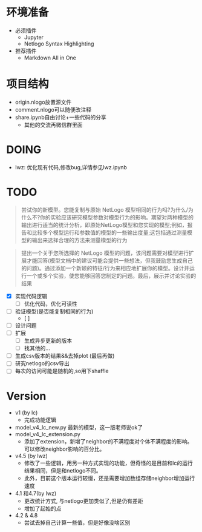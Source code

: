 # 环境准备
- 必须插件
  - Jupyter
  - Netlogo Syntax Highlighting
- 推荐插件
  - Markdown All in One 

# 项目结构
- origin.nlogo放置源文件
- comment.nlogo可以随便改注释
- share.ipynb自由讨论+一些代码的分享
  - 其他的交流再微信群里面

# DOING
- lwz: 优化现有代码,修改bug,详情参见lwz.ipynb

# TODO

> 尝试你的新模型。您能复制与原始 NetLogo 模型相同的行为吗?为什么/为什么不?你的实验应该研究模型参数对模型行为的影响。期望对两种模型的输出进行适当的统计分析，即原始NetLogo模型和您实现的模型;例如，报告和比较多个模型运行和参数值的模型的一些输出度量;这包括通过测量模型的输出来选择合理的方法来测量模型的行为

> 提出一个关于您所选择的 NetLogo 模型的问题，该问题需要对模型进行扩展才能回答(模型文档中的建议可能会提供一些想法，但我鼓励您生成自己的问题)。通过添加一个新颖的特征/行为来相应地扩展你的模型。设计并运行一个或多个实验，使您能够回答您制定的问题。最后，展示并讨论实验的结果

- [x] 实现代码逻辑
  - [ ] 优化代码，优化可读性 
- [ ] 验证模型(是否能复制相同的行为)
  - [ ] 
- [ ] 设计问题
- [ ] 扩展
  - [ ] 生成异步更新的版本
  - [ ] 找其他的...
- [ ] 生成csv版本的结果&&去掉plot (最后再做)
- [ ] 研究netlogo的csv导出
- [ ] 每次的访问可能是随机的,so用下shaffle

# Version
- v1 (by lc)
  - 完成功能逻辑
- model_v4_lc_new.py 最新的模型，这一版老师说ok了
- model_v4_lc_extension.py
  - 添加了extension，新增了neighbor的不满程度对个体不满程度的影响。可以修改neighbor影响的百分比。
- v4.5 (by lwz)
  - 修改了一些逻辑，用另一种方式实现的功能，但奇怪的是目前和lc的运行结果相同，但是和netlogo不同。
  - 此外，目前这个版本运行较慢，还是需要增加数组存储neighbor增加运行速度
- 4.1 和4.7(by lwz)
  - 更改统计方式, 与netlogo更加类似了,但是仍有差距
  - 增加了起始的点
- 4.2 & 4.8
  - 尝试去掉自己计算一些值，但是好像没啥区别